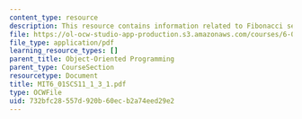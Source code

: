 ```yaml
---
content_type: resource
description: This resource contains information related to Fibonacci series.
file: https://ol-ocw-studio-app-production.s3.amazonaws.com/courses/6-01sc-introduction-to-electrical-engineering-and-computer-science-i-spring-2011/732bfc28557d920b60ecb2a74eed29e2_MIT6_01SCS11_1_3_1.pdf
file_type: application/pdf
learning_resource_types: []
parent_title: Object-Oriented Programming
parent_type: CourseSection
resourcetype: Document
title: MIT6_01SCS11_1_3_1.pdf
type: OCWFile
uid: 732bfc28-557d-920b-60ec-b2a74eed29e2
---
```

